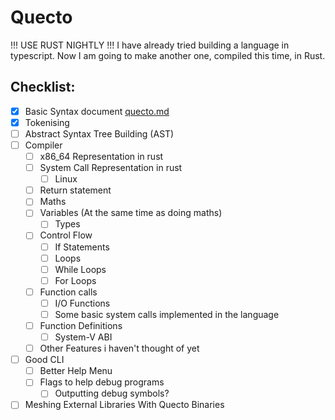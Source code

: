 # Quecto
!!! USE RUST NIGHTLY !!!
I have already tried building a language in typescript.
Now I am going to make another one, compiled this time, in Rust.

## Checklist:
- [x] Basic Syntax document [quecto.md](quecto.md)
- [x] Tokenising
- [ ] Abstract Syntax Tree Building (AST)
- [ ] Compiler
  - [ ] x86_64 Representation in rust
  - [ ] System Call Representation in rust
    - [ ] Linux
  - [ ] Return statement
  - [ ] Maths
  - [ ] Variables (At the same time as doing maths)
    - [ ] Types
  - [ ] Control Flow
    - [ ] If Statements
    - [ ] Loops
    - [ ] While Loops
    - [ ] For Loops
  - [ ] Function calls
    - [ ] I/O Functions
    - [ ] Some basic system calls implemented in the language
  - [ ] Function Definitions
    - [ ] System-V ABI
  - [ ] Other Features i haven't thought of yet
- [ ] Good CLI
  - [ ] Better Help Menu
  - [ ] Flags to help debug programs
    - [ ] Outputting debug symbols?
- [ ] Meshing External Libraries With Quecto Binaries